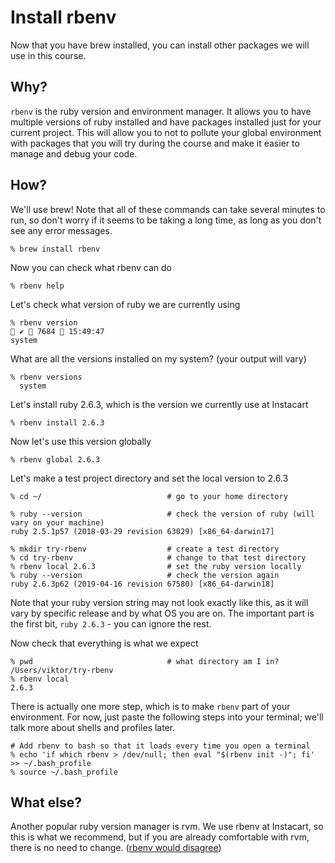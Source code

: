 # Install rbenv

Now that you have brew installed, you can install other packages we will use in this course.

## Why?

`rbenv` is the ruby version and environment manager. It allows you to have multiple
versions of ruby installed and have packages installed just for your current project. 
This will allow you to not to pollute your global environment with packages that you will try during
the course and make it easier to manage and debug your code.

## How?

We'll use brew! Note that all of these commands can take several minutes to run,
so don't worry if it seems to be taking a long time, as long as you don't see any
error messages. 

    % brew install rbenv
    
Now you can check what rbenv can do

    % rbenv help
    
Let's check what version of ruby we are currently using

    % rbenv version                                                                                                                             ✔  7684  15:49:47
    system
    
What are all the versions installed on my system? (your output will vary)

    % rbenv versions
      system

Let's install ruby 2.6.3, which is the version we currently use at Instacart

    % rbenv install 2.6.3
    
Now let's use this version globally
   
    % rbenv global 2.6.3
    
Let's make a test project directory and set the local version to 2.6.3

    % cd ~/                            # go to your home directory

    % ruby --version                   # check the version of ruby (will vary on your machine)
    ruby 2.5.1p57 (2018-03-29 revision 63029) [x86_64-darwin17]

    % mkdir try-rbenv                  # create a test directory
    % cd try-rbenv                     # change to that test directory
    % rbenv local 2.6.3                # set the ruby version locally
    % ruby --version                   # check the version again
    ruby 2.6.3p62 (2019-04-16 revision 67580) [x86_64-darwin18]
    
Note that your ruby version string may not look exactly like this, as it will
vary by specific release and by what OS you are on. The important part is the
first bit, `ruby 2.6.3` - you can ignore the rest.    
    
Now check that everything is what we expect

    % pwd                              # what directory am I in?
    /Users/viktor/try-rbenv
    % rbenv local
    2.6.3
    
There is actually one more step, which is to make `rbenv` part of your environment.
For now, just paste the following steps into your terminal; 
we'll talk more about shells and profiles later.

    # Add rbenv to bash so that it loads every time you open a terminal
    % echo 'if which rbenv > /dev/null; then eval "$(rbenv init -)"; fi' >> ~/.bash_profile
    % source ~/.bash_profile
    
## What else?
Another popular ruby version manager is rvm. We use rbenv at Instacart, so this is what we recommend,
but if you are already comfortable with rvm, there is no need to change.
([rbenv would disagree](https://github.com/rbenv/rbenv/wiki/Why-rbenv%3F))

 
